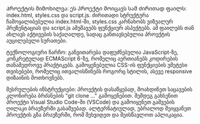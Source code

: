 Პროექტის მიმოხილვა:
ეს პროექტი მოიცავს სამ ძირითად ფაილს: index.html, styles.css და script.js.
ძირითადი სტრუქტურა ჩამოყალიბებულია index.html-ში, styles.css კარნახობს ვიზუალურ პრეზენტაციას და script.js ამუშავებს ფუნქციურ ასპექტებს.
ამ ფაილებს თან ახლავს აქტივების საქაღალდე, სადაც განთავსებულია პროექტის აუცილებელი სურათები.

ტექნოლოგიური ჩარჩო:
განვითარება დაფუძნებულია JavaScript-ზე, კონკრეტულად ECMAScript 6-ზე, რომელიც აერთიანებს კოდირების თანამედროვე პრაქტიკებს.
გამოყენებულია CSS-ის ფუნქციების უმეტესი თვისებები, რომელიც ითვალისწინებს როგორც სტილის, ასევე responsive დიზაინის მოთხოვნებს.

შესრულების ინსტრუქციები:
პროექტის დასაწყებად, მოახდინეთ საცავების კლონირება ბრძანების "git clone ..." გამოყენებით.
შემდეგ გახსენით პროექტი Visual Studio Code-ში (VSCode) და გამოიყენეთ გაშვების ღილაკი ბრაუზერში გასაშვებად.
ალტერნატიულად, უბრალოდ შეიყვანეთ პროექტის გზა ბრაუზერში, რომ შეხვიდეთ და შეისწავლოთ აპლიკაცია.
